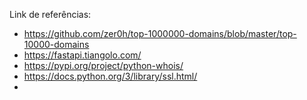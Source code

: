 Link de referências:

- https://github.com/zer0h/top-1000000-domains/blob/master/top-10000-domains
- https://fastapi.tiangolo.com/
- https://pypi.org/project/python-whois/
- https://docs.python.org/3/library/ssl.html/
- 